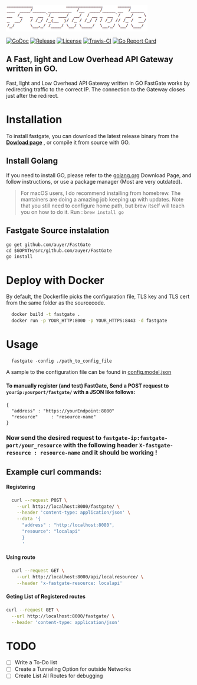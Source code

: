 
  [![FastGateLogo](https://raw.githubusercontent.com/auyer/FastGate/master/media/logo.png)](https://raw.githubusercontent.com/auyer/FastGate/master/media/logo.png)

  [![GoDoc](https://godoc.org/github.com/golang/gddo?status.svg)](https://godoc.org/github.com/auyer/FastGate)
  [![Release](https://img.shields.io/github/release/auyer/FastGate.svg)](https://github.com/auyer/fastgate/releases/latest) [![License](https://img.shields.io/badge/license-MIT-brightgreen.svg)](https://github.com/auyer/FastGate/blob/master/LICENSE) [![Travis-CI](https://travis-ci.org/auyer/FastGate.svg?branch=master)](https://travis-ci.org/auyer/FastGate) [![Go Report Card](https://goreportcard.com/badge/github.com/auyer/FastGate?&fuckgithubcache=1)](https://goreportcard.com/report/github.com/auyer/FastGate)

## A Fast, light and Low Overhead API Gateway written in GO.

Fast, light and Low Overhead API Gateway written in GO
FastGate works by redirecting traffic to the correct IP. The connection to the Gateway closes just after the  redirect.

# Installation

To install fastgate, you can download the latest release binary from the [**Dowload page**](https://github.com/auyer/fastgate/releases/latest)
, or compile it from source with GO.

## Install Golang

If you need to install GO, please refer to the [golang.org](https://golang.org/dl/) Download Page, and follow instructions, or use a package manager (Most are very outdated). 

> For macOS users, I do recommend installing from homebrew. The mantainers are doing a amazing job keeping up with updates. Note that you still need to configure home path, but brew itself will teach you on how to do it.   Run : `brew install go`

## Fastgate Source instalation

```
go get github.com/auyer/FastGate
cd $GOPATH/src/github.com/auyer/FastGate
go install
```

# Deploy with Docker

By default, the Dockerfile picks the configuration file, TLS key and TLS cert from the same folder as the sourcecode.
```sh
  docker build -t fastgate .
  docker run -p YOUR_HTTP:8000 -p YOUR_HTTPS:8443 -d fastgate
```

# Usage
  ```
    fastgate -config ./path_to_config_file
  ```
  A sample to the configuration file can be found in [config.model.json](config.model.json)

#### To manually register (and test) FastGate, Send a POST request to `yourip:yourport/fastgate/` with a JSON like follows:
```
{
  "address" : "https://yourEndpoint:8080"
  "resource"     : "resource-name"
}
```
### Now send the desired request to `fastgate-ip:fastgate-port/your_resource` with the following header `X-fastgate-resource : resource-name`  and it should be working !

## Example curl commands:

#### Registering 
```bash
  curl --request POST \
    --url http://localhost:8000/fastgate/ \
    --header 'content-type: application/json' \
    --data '{
      "address" : "http:/localhost:8080",
      "resource": "localapi"
      }
      '
```
#### Using route 

```bash
  curl --request GET \
    --url http://localhost:8000/api/localresource/ \
    --header 'x-fastgate-resource: localapi'
```
#### Geting List of Registered routes 

```bash
curl --request GET \
  --url http://localhost:8000/fastgate/ \
  --header 'content-type: application/json'
```


# TODO
- [ ] Write a To-Do list
- [ ] Create a Tunneling Option for outside Networks
- [ ] Create List All Routes for debugging
